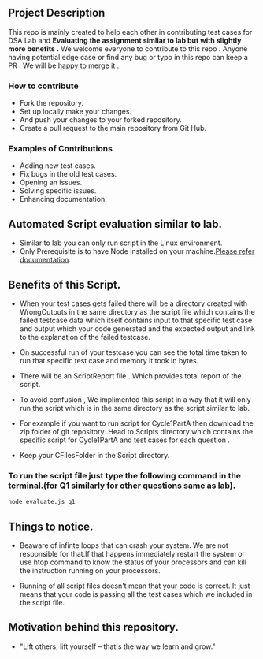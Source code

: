 ## Project Description

This repo is mainly created to help each other in contributing test cases for DSA Lab and **Evaluating the assignment simliar to lab but with slightly more benefits .**
We welcome everyone to contribute to this repo . Anyone having potential edge case or find any bug or typo in this repo can keep a PR . We will be happy to merge it .

### How to contribute

- Fork the repository.
- Set up locally make your changes.
- And push your changes to your forked repository.
- Create a pull request to the main repository from Git Hub.

### Examples of Contributions

- Adding new test cases.
- Fix bugs in the old test cases.
- Opening an issues.
- Solving specific issues.
- Enhancing documentation.

## Automated Script evaluation similar to lab.

- Similar to lab you can only run script in the Linux environment.
- Only Prerequisite is to have Node installed on your machine.[Please refer documentation](https://nodejs.org/en/docs).

## Benefits of this Script.

- When your test cases gets failed there will be a directory created with WrongOutputs in the same directory as the script file which contains the failed testcase data which itself contains input to that specific test case and output which your code generated and the expected output and link to the explanation of the failed testcase.

- On successful run of your testcase you can see the total time taken to run that specific test case and memory it took in bytes.

- There will be an ScriptReport file . Which provides total report of the script.

- To avoid confusion , We implimented this script in a way that it will only run the script which is in the same directory as the script similar to lab.

- For example if you want to run script for Cycle1PartA then download the zip folder of git repository .Head to Scripts directory which contains the specific script for Cycle1PartA and test cases for each question .
- Keep your CFilesFolder in the Script directory.

### To run the script file just type the following command in the terminal.(for Q1 similarly for other questions same as lab).

```bash
node evaluate.js q1
```

## Things to notice.

- Beaware of infinte loops that can crash your system. We are not responsible for that.If that happens immediately restart the system or use htop command to know the status of your processors and can kill the instruction running on your processors.

- Running of all script files doesn't mean that your code is correct. It just means that your code is passing all the test cases which we included in the script file.

## Motivation behind this repository.

- "Lift others, lift yourself – that's the way we learn and grow."
